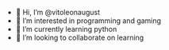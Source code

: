 - 👋 Hi, I’m @vitoleonaugust
- 👀 I’m interested in programming and gaming
- 🌱 I’m currently learning python
- 💞️ I’m looking to collaborate on learning

<!---
vitoleonaugust/vitoleonaugust is a ✨ special ✨ repository because its `README.md` (this file) appears on your GitHub profile.
You can click the Preview link to take a look at your changes.
--->
